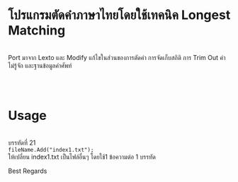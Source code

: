 <h1>โปรแกรมตัดคำภาษาไทยโดยใช้เทคนิค Longest Matching</h1></br>
Port มาจาก Lexto และ Modify แก้ไขในส่วนของการตัดคำ การจัดเก็บสถิติ การ Trim Out คำไม่รู้จัก และฐานข้อมูลคำศัพท์

</br></br>
<h1>
Usage</h1>
</br>
บรรทัดที่ 21</br>
<code>fileName.Add("index1.txt");</code></br>
ให้เปลี่ยน index1.txt เป็นไฟล์อื่นๆ โดยใช้1 ข้อความต่อ 1 บรรทัด

Best Regards